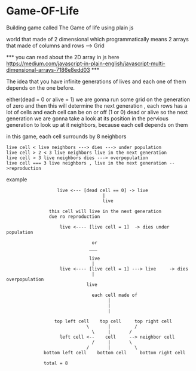 # Game-OF-Life
Building game called The Game of life using plain js

world that made of 2 dimensional which programmatically means 2 arrays that made of columns and rows --> Grid

*** you can read about the 2D array in js here https://medium.com/javascript-in-plain-english/javascript-multi-dimensional-arrays-7186e8edd03 ***

The idea that you have infinite generations of lives and each one of them depends on the one before.

either(dead = 0 or alive = 1) we are gonna run some grid on the generation of zero and then this will determine the next generation , each rows has a lot of cells and each cell can be on or off (1 or 0) dead or alive so the next generation we are gonna take a look at its position in the pervious generation to look up at it neighbors, because each cell depends on them

in this game, each cell surrounds by 8 neighbors

    live cell < live neighbors ---> dies ---> under population
    live cell > 2 < 3 live neighbors live in the next generation
    live cell > 3 live neighbors dies ---> overpopulation
    live cell === 3 live neighbors , live in the next generation -->reproduction

example

                       live <--- [dead cell == 0] -> live
                                        |
                                        live

                    this cell will live in the next generation
                    due ro reproduction

                        live <---- [live cell = 1]  -> dies under population

                                    or
                                   ___

                                   live
                                    |
                        live <---- [live cell = 1] ---> live     -> dies
                                    |                              overpopulation
                                  live

                                    each cell made of
                                          |
                                          |
                                          |

                      top left cell    top cell     top right cell
                                  \       |         /
                                    \     |       /
                        left cell <--    cell     --> neighbor cell
                                    /     |       \
                                  /       |         \
                  bottom left cell    bottom cell     bottom right cell

                  total = 8
